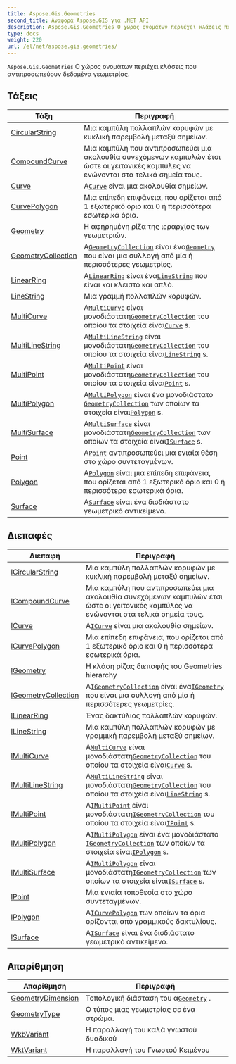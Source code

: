 ```yaml
---
title: Aspose.Gis.Geometries
second_title: Αναφορά Aspose.GIS για .NET API
description: Aspose.Gis.Geometries Ο χώρος ονομάτων περιέχει κλάσεις που αντιπροσωπεύουν δεδομένα γεωμετρίας.
type: docs
weight: 220
url: /el/net/aspose.gis.geometries/
---
```

`Aspose.Gis.Geometries` Ο χώρος ονομάτων περιέχει κλάσεις που αντιπροσωπεύουν δεδομένα γεωμετρίας.

## Τάξεις

| Τάξη | Περιγραφή |
| --- | --- |
| [CircularString](./circularstring/) | Μια καμπύλη πολλαπλών κορυφών με κυκλική παρεμβολή μεταξύ σημείων. |
| [CompoundCurve](./compoundcurve/) | Μια καμπύλη που αντιπροσωπεύει μια ακολουθία συνεχόμενων καμπυλών έτσι ώστε οι γειτονικές καμπύλες να ενώνονται στα τελικά σημεία τους. |
| [Curve](./curve/) | Α[`Curve`](../aspose.gis.geometries/curve/) είναι μια ακολουθία σημείων. |
| [CurvePolygon](./curvepolygon/) | Μια επίπεδη επιφάνεια, που ορίζεται από 1 εξωτερικό όριο και 0 ή περισσότερα εσωτερικά όρια. |
| [Geometry](./geometry/) | Η αφηρημένη ρίζα της ιεραρχίας των γεωμετριών. |
| [GeometryCollection](./geometrycollection/) | Α[`GeometryCollection`](../aspose.gis.geometries/geometrycollection/) είναι ένα[`Geometry`](../aspose.gis.geometries/geometry/) που είναι μια συλλογή από μία ή περισσότερες γεωμετρίες. |
| [LinearRing](./linearring/) | Α[`LinearRing`](../aspose.gis.geometries/linearring/) είναι ένα[`LineString`](../aspose.gis.geometries/linestring/) που είναι και κλειστό και απλό. |
| [LineString](./linestring/) | Μια γραμμή πολλαπλών κορυφών. |
| [MultiCurve](./multicurve/) | Α[`MultiCurve`](../aspose.gis.geometries/multicurve/) είναι μονοδιάστατη[`GeometryCollection`](../aspose.gis.geometries/geometrycollection/) του οποίου τα στοιχεία είναι[`Curve`](../aspose.gis.geometries/curve/) s. |
| [MultiLineString](./multilinestring/) | Α[`MultiLineString`](../aspose.gis.geometries/multilinestring/) είναι μονοδιάστατη[`GeometryCollection`](../aspose.gis.geometries/geometrycollection/) του οποίου τα στοιχεία είναι[`LineString`](../aspose.gis.geometries/linestring/) s. |
| [MultiPoint](./multipoint/) | Α[`MultiPoint`](../aspose.gis.geometries/multipoint/) είναι μονοδιάστατη[`GeometryCollection`](../aspose.gis.geometries/geometrycollection/) του οποίου τα στοιχεία είναι[`Point`](../aspose.gis.geometries/point/) s. |
| [MultiPolygon](./multipolygon/) | Α[`MultiPolygon`](../aspose.gis.geometries/multipolygon/) είναι ένα μονοδιάστατο [`GeometryCollection`](../aspose.gis.geometries/geometrycollection/) των οποίων τα στοιχεία είναι[`Polygon`](../aspose.gis.geometries/polygon/) s. |
| [MultiSurface](./multisurface/) | Α[`MultiSurface`](../aspose.gis.geometries/multisurface/) είναι μονοδιάστατη[`GeometryCollection`](../aspose.gis.geometries/geometrycollection/) των οποίων τα στοιχεία είναι[`ISurface`](../aspose.gis.geometries/isurface/) s. |
| [Point](./point/) | Α[`Point`](../aspose.gis.geometries/point/) αντιπροσωπεύει μια ενιαία θέση στο χώρο συντεταγμένων. |
| [Polygon](./polygon/) | Α[`Polygon`](../aspose.gis.geometries/polygon/) είναι μια επίπεδη επιφάνεια, που ορίζεται από 1 εξωτερικό όριο και 0 ή περισσότερα εσωτερικά όρια. |
| [Surface](./surface/) | Α[`Surface`](../aspose.gis.geometries/surface/) είναι ένα δισδιάστατο γεωμετρικό αντικείμενο. |
## Διεπαφές

| Διεπαφή | Περιγραφή |
| --- | --- |
| [ICircularString](./icircularstring/) | Μια καμπύλη πολλαπλών κορυφών με κυκλική παρεμβολή μεταξύ σημείων. |
| [ICompoundCurve](./icompoundcurve/) | Μια καμπύλη που αντιπροσωπεύει μια ακολουθία συνεχόμενων καμπυλών έτσι ώστε οι γειτονικές καμπύλες να ενώνονται στα τελικά σημεία τους. |
| [ICurve](./icurve/) | Α[`ICurve`](../aspose.gis.geometries/icurve/) είναι μια ακολουθία σημείων. |
| [ICurvePolygon](./icurvepolygon/) | Μια επίπεδη επιφάνεια, που ορίζεται από 1 εξωτερικό όριο και 0 ή περισσότερα εσωτερικά όρια. |
| [IGeometry](./igeometry/) | Η κλάση ρίζας διεπαφής του Geometries hierarchy |
| [IGeometryCollection](./igeometrycollection/) | Α[`IGeometryCollection`](../aspose.gis.geometries/igeometrycollection/) είναι ένα[`IGeometry`](../aspose.gis.geometries/igeometry/) που είναι μια συλλογή από μία ή περισσότερες γεωμετρίες. |
| [ILinearRing](./ilinearring/) | Ένας δακτύλιος πολλαπλών κορυφών. |
| [ILineString](./ilinestring/) | Μια καμπύλη πολλαπλών κορυφών με γραμμική παρεμβολή μεταξύ σημείων. |
| [IMultiCurve](./imulticurve/) | Α[`MultiCurve`](../aspose.gis.geometries/multicurve/) είναι μονοδιάστατη[`GeometryCollection`](../aspose.gis.geometries/geometrycollection/) του οποίου τα στοιχεία είναι[`Curve`](../aspose.gis.geometries/curve/) s. |
| [IMultiLineString](./imultilinestring/) | Α[`MultiLineString`](../aspose.gis.geometries/multilinestring/) είναι μονοδιάστατη[`GeometryCollection`](../aspose.gis.geometries/geometrycollection/) του οποίου τα στοιχεία είναι[`LineString`](../aspose.gis.geometries/linestring/) s. |
| [IMultiPoint](./imultipoint/) | Α[`IMultiPoint`](../aspose.gis.geometries/imultipoint/) είναι μονοδιάστατη[`IGeometryCollection`](../aspose.gis.geometries/igeometrycollection/) του οποίου τα στοιχεία είναι[`IPoint`](../aspose.gis.geometries/ipoint/) s. |
| [IMultiPolygon](./imultipolygon/) | Α[`IMultiPolygon`](../aspose.gis.geometries/imultipolygon/) είναι ένα μονοδιάστατο [`IGeometryCollection`](../aspose.gis.geometries/igeometrycollection/) των οποίων τα στοιχεία είναι[`IPolygon`](../aspose.gis.geometries/ipolygon/) s. |
| [IMultiSurface](./imultisurface/) | Α[`IMultiPolygon`](../aspose.gis.geometries/imultipolygon/) είναι μονοδιάστατη[`IGeometryCollection`](../aspose.gis.geometries/igeometrycollection/) των οποίων τα στοιχεία είναι[`ISurface`](../aspose.gis.geometries/isurface/) s. |
| [IPoint](./ipoint/) | Μια ενιαία τοποθεσία στο χώρο συντεταγμένων. |
| [IPolygon](./ipolygon/) | Α[`ICurvePolygon`](../aspose.gis.geometries/icurvepolygon/) των οποίων τα όρια ορίζονται από γραμμικούς δακτυλίους. |
| [ISurface](./isurface/) | Α[`ISurface`](../aspose.gis.geometries/isurface/) είναι ένα δισδιάστατο γεωμετρικό αντικείμενο. |
## Απαρίθμηση

| Απαρίθμηση | Περιγραφή |
| --- | --- |
| [GeometryDimension](./geometrydimension/) | Τοπολογική διάσταση του α[`Geometry`](../aspose.gis.geometries/geometry/) . |
| [GeometryType](./geometrytype/) | Ο τύπος μιας γεωμετρίας σε ένα στρώμα. |
| [WkbVariant](./wkbvariant/) | Η παραλλαγή του καλά γνωστού δυαδικού |
| [WktVariant](./wktvariant/) | Η παραλλαγή του Γνωστού Κειμένου |


